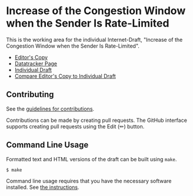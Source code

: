 # Increase of the Congestion Window when the Sender Is Rate-Limited

This is the working area for the individual Internet-Draft, "Increase of the Congestion Window when the Sender Is Rate-Limited".

* [Editor's Copy](https://mwelzl.github.io/draft-ccwg-constrained-increase/#go.draft-welzl-ccwg-constrained-increase.html)
* [Datatracker Page](https://datatracker.ietf.org/doc/draft-welzl-ccwg-constrained-increase)
* [Individual Draft](https://datatracker.ietf.org/doc/html/draft-welzl-ccwg-constrained-increase)
* [Compare Editor's Copy to Individual Draft](https://mwelzl.github.io/draft-ccwg-constrained-increase/#go.draft-welzl-ccwg-constrained-increase.diff)


## Contributing

See the
[guidelines for contributions](https://github.com/mwelzl/draft-ccwg-constrained-increase/blob/main/CONTRIBUTING.md).

Contributions can be made by creating pull requests.
The GitHub interface supports creating pull requests using the Edit (✏) button.


## Command Line Usage

Formatted text and HTML versions of the draft can be built using `make`.

```sh
$ make
```

Command line usage requires that you have the necessary software installed.  See
[the instructions](https://github.com/martinthomson/i-d-template/blob/main/doc/SETUP.md).

